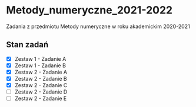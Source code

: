 # Metody_numeryczne_2021-2022
Zadania z przedmiotu Metody numeryczne w roku akademickim 2020-2021

## Stan zadań

- [X] Zestaw 1 - Zadanie A
- [X] Zestaw 1 - Zadanie B
- [X] Zestaw 2 - Zadanie A
- [X] Zestaw 2 - Zadanie B
- [X] Zestaw 2 - Zadanie C
- [ ] Zestaw 2 - Zadanie D
- [ ] Zestaw 2 - Zadanie E 
